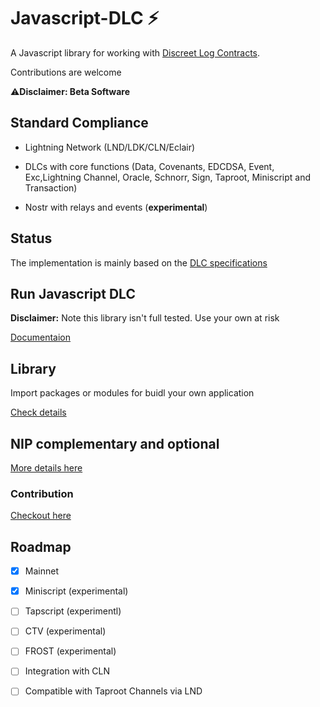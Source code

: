 # Javascript-DLC ⚡ 


A Javascript library for working with [Discreet Log Contracts](https://adiabat.github.io/dlc.pdf).

Contributions are welcome

⚠️**Disclaimer: Beta Software**

## Standard Compliance

- Lightning Network (LND/LDK/CLN/Eclair)

- DLCs with core functions (Data, Covenants, EDCDSA, Event, Exc,Lightning Channel, Oracle, Schnorr, Sign, Taproot, Miniscript and Transaction)

- Nostr with relays and events (**experimental**)

## Status

The implementation is mainly based on the [DLC specifications](https://github.com/discreetlogcontracts/dlcspecs)

## Run Javascript DLC

**Disclaimer:** Note this library isn't full tested. Use your own at risk

[Documentaion](https://github.com/AreaLayer/javascript-dlc/blob/main/docs/run.md)

## Library

Import packages or modules for buidl your own application

[Check details](https://github.com/AreaLayer/javascript-dlc/blob/main/docs/library.md)

## NIP complementary and optional

[More details here](https://github.com/AreaLayer/NIP-xxx)

### Contribution

[Checkout here](https://github.com/AreaLayer/javascript-dlc/blob/main/CONTRIBUTING.md)

## Roadmap

- [x] Mainnet
- [x] Miniscript (experimental)
- [ ] Tapscript (experimentl)
- [ ] CTV (experimental)
- [ ] FROST (experimental)
- [ ] Integration with CLN
    
- [ ] Compatible with Taproot Channels via LND
